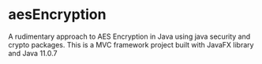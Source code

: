 # aesEncryption
A rudimentary approach to AES Encryption in Java using java security and crypto packages.
This is a MVC framework project built with JavaFX library and Java 11.0.7
